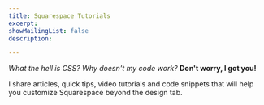 ```yaml
---
title: Squarespace Tutorials
excerpt: 
showMailingList: false
description: 

---
```


*What the hell is CSS?* *Why doesn't my code work?* **Don't worry, I got you!**

I share articles, quick tips, video tutorials and code snippets that will help you customize Squarespace beyond the design tab.
